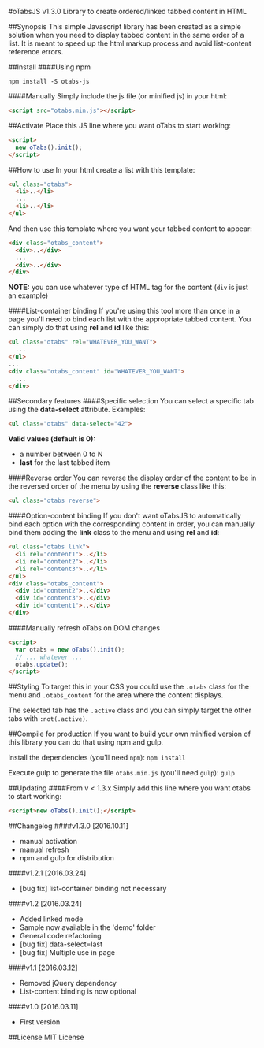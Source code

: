 #oTabsJS v1.3.0
Library to create ordered/linked tabbed content in HTML

##Synopsis
This simple Javascript library has been created as a simple solution when you need to display tabbed content in the same order of a list. It is meant to speed up the html markup process and avoid list-content reference errors.

##Install
####Using npm
```
npm install -S otabs-js
```

####Manually
Simply include the js file (or minified js) in your html:
```html
<script src="otabs.min.js"></script>
```

##Activate
Place this JS line where you want oTabs to start working:
```html
<script>
  new oTabs().init();
</script>
```

##How to use
In your html create a list with this template:
```html
<ul class="otabs">
  <li>..</li>
  ...
  <li>..</li>
</ul>
```
And then use this template where you want your tabbed content to appear:
```html
<div class="otabs_content">
  <div>..</div>
  ...
  <div>..</div>
</div>
```
<b>NOTE:</b> you can use whatever type of HTML tag for the content (`div` is just an example)

####List-container binding
If you're using this tool more than once in a page you'll need to bind each list with the appropriate tabbed content. You can simply do that using <b>rel</b> and <b>id</b> like this:
```html
<ul class="otabs" rel="WHATEVER_YOU_WANT">
  ...
</ul>
...
<div class="otabs_content" id="WHATEVER_YOU_WANT">
  ...
</div>
```


##Secondary features
####Specific selection
You can select a specific tab using the <b>data-select</b> attribute. Examples:
```html
<ul class="otabs" data-select="42">
```
<b>Valid values (default is 0):</b>
<ul>
  <li>a number between 0 to N</li>
  <li><b>last</b> for the last tabbed item</li>
</ul>

####Reverse order
You can reverse the display order of the content to be in the reversed order of the menu by using the <b>reverse</b> class like this:
```html
<ul class="otabs reverse">
```

####Option-content binding
If you don't want oTabsJS to automatically bind each option with the corresponding content in order, you can manually bind them adding the <b>link</b> class to the menu and using <b>rel</b> and <b>id</b>:
```html
<ul class="otabs link">
  <li rel="content1">..</li>
  <li rel="content2">..</li>
  <li rel="content3">..</li>
</ul>
<div class="otabs_content">
  <div id="content2">..</div>
  <div id="content3">..</div>
  <div id="content1">..</div>
</div>
```

####Manually refresh oTabs on DOM changes
```html
<script>
  var otabs = new oTabs().init();
  // ... whatever ...
  otabs.update();
</script>
```

##Styling
To target this in your CSS you could use the `.otabs` class for the menu and `.otabs_content` for the area where the content displays.

The selected tab has the `.active` class and you can simply target the other tabs with `:not(.active)`.

##Compile for production
If you want to build your own minified version of this library you can do that using npm and gulp.

Install the dependencies (you'll need `npm`):
`npm install`

Execute gulp to generate the file `otabs.min.js` (you'll need `gulp`):
`gulp`

##Updating
####From v < 1.3.x
Simply add this line where you want otabs to start working:
```html
<script>new oTabs().init();</script>
```

##Changelog
####v1.3.0 [2016.10.11]
<ul>
  <li>manual activation</li>
  <li>manual refresh</li>
  <li>npm and gulp for distribution</li>
</ul>
####v1.2.1 [2016.03.24]
<ul>
  <li>[bug fix] list-container binding not necessary</li>
</ul>
####v1.2 [2016.03.24]
<ul>
  <li>Added linked mode</li>
  <li>Sample now available in the 'demo' folder</li>
  <li>General code refactoring</li>
  <li>[bug fix] data-select=last</li>
  <li>[bug fix] Multiple use in page</li>
</ul>
####v1.1 [2016.03.12]
<ul>
  <li>Removed jQuery dependency</li>
  <li>List-content binding is now optional</li>
</ul>
####v1.0 [2016.03.11]
<ul>
  <li>First version</li>
</ul>

##License
MIT License

